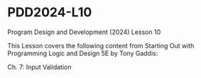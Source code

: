 # PDD2024-L10
Program Design and Development (2024) Lesson 10

This Lesson covers the following content from Starting Out with Programming Logic and Design 5E by Tony Gaddis:

Ch. 7: Input Validation

